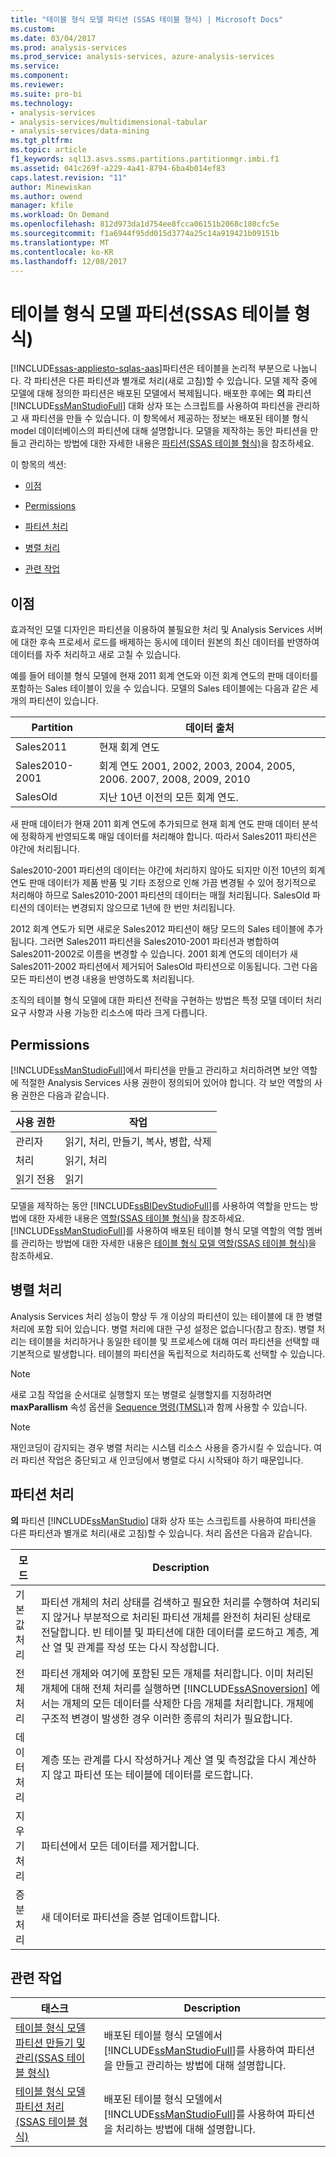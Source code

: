 ```yaml
---
title: "테이블 형식 모델 파티션 (SSAS 테이블 형식) | Microsoft Docs"
ms.custom: 
ms.date: 03/04/2017
ms.prod: analysis-services
ms.prod_service: analysis-services, azure-analysis-services
ms.service: 
ms.component: 
ms.reviewer: 
ms.suite: pro-bi
ms.technology:
- analysis-services
- analysis-services/multidimensional-tabular
- analysis-services/data-mining
ms.tgt_pltfrm: 
ms.topic: article
f1_keywords: sql13.asvs.ssms.partitions.partitionmgr.imbi.f1
ms.assetid: 041c269f-a229-4a41-8794-6ba4b014ef83
caps.latest.revision: "11"
author: Minewiskan
ms.author: owend
manager: kfile
ms.workload: On Demand
ms.openlocfilehash: 812d973da1d754ee8fcca06151b2068c180cfc5e
ms.sourcegitcommit: f1a6944f95dd015d3774a25c14a919421b09151b
ms.translationtype: MT
ms.contentlocale: ko-KR
ms.lasthandoff: 12/08/2017
---
```

# <a name="tabular-model-partitions-ssas-tabular"></a>테이블 형식 모델 파티션(SSAS 테이블 형식)
[!INCLUDE[ssas-appliesto-sqlas-aas](../../includes/ssas-appliesto-sqlas-aas.md)]파티션은 테이블을 논리적 부분으로 나눕니다. 각 파티션은 다른 파티션과 별개로 처리(새로 고침)할 수 있습니다. 모델 제작 중에 모델에 대해 정의한 파티션은 배포된 모델에서 복제됩니다. 배포한 후에는 **의** 파티션 [!INCLUDE[ssManStudioFull](../../includes/ssmanstudiofull-md.md)] 대화 상자 또는 스크립트를 사용하여 파티션을 관리하고 새 파티션을 만들 수 있습니다. 이 항목에서 제공하는 정보는 배포된 테이블 형식 model 데이터베이스의 파티션에 대해 설명합니다. 모델을 제작하는 동안 파티션을 만들고 관리하는 방법에 대한 자세한 내용은 [파티션&#40;SSAS 테이블 형식&#41;](../../analysis-services/tabular-models/partitions-ssas-tabular.md)을 참조하세요.  
  
 이 항목의 섹션:  
  
-   [이점](#bkmk_benefits)  
  
-   [Permissions](#bkmk_permissions)  
  
-   [파티션 처리](#bkmk_process_partitions)  
  
-   [병렬 처리](#bkmk_parallelProc)  
  
-   [관련 작업](#bkmk_related_tasks)  
  
##  <a name="bkmk_benefits"></a> 이점  
 효과적인 모델 디자인은 파티션을 이용하여 불필요한 처리 및 Analysis Services 서버에 대한 후속 프로세서 로드를 배제하는 동시에 데이터 원본의 최신 데이터를 반영하여 데이터를 자주 처리하고 새로 고칠 수 있습니다.  
  
 예를 들어 테이블 형식 모델에 현재 2011 회계 연도와 이전 회계 연도의 판매 데이터를 포함하는 Sales 테이블이 있을 수 있습니다. 모델의 Sales 테이블에는 다음과 같은 세 개의 파티션이 있습니다.  
  
|Partition|데이터 출처|  
|---------------|---------------|  
|Sales2011|현재 회계 연도|  
|Sales2010-2001|회계 연도 2001, 2002, 2003, 2004, 2005, 2006. 2007, 2008, 2009, 2010|  
|SalesOld|지난 10년 이전의 모든 회계 연도.|  
  
 새 판매 데이터가 현재 2011 회계 연도에 추가되므로 현재 회계 연도 판매 데이터 분석에 정확하게 반영되도록 매일 데이터를 처리해야 합니다. 따라서 Sales2011 파티션은 야간에 처리됩니다.  
  
 Sales2010-2001 파티션의 데이터는 야간에 처리하지 않아도 되지만 이전 10년의 회계 연도 판매 데이터가 제품 반품 및 기타 조정으로 인해 가끔 변경될 수 있어 정기적으로 처리해야 하므로 Sales2010-2001 파티션의 데이터는 매월 처리됩니다. SalesOld 파티션의 데이터는 변경되지 않으므로 1년에 한 번만 처리됩니다.  
  
 2012 회계 연도가 되면 새로운 Sales2012 파티션이 해당 모드의 Sales 테이블에 추가됩니다. 그러면 Sales2011 파티션을 Sales2010-2001 파티션과 병합하여 Sales2011-2002로 이름을 변경할 수 있습니다. 2001 회계 연도의 데이터가 새 Sales2011-2002 파티션에서 제거되어 SalesOld 파티션으로 이동됩니다. 그런 다음 모든 파티션이 변경 내용을 반영하도록 처리됩니다.  
  
 조직의 테이블 형식 모델에 대한 파티션 전략을 구현하는 방법은 특정 모델 데이터 처리 요구 사항과 사용 가능한 리소스에 따라 크게 다릅니다.  
  
##  <a name="bkmk_permissions"></a> Permissions  
 [!INCLUDE[ssManStudioFull](../../includes/ssmanstudiofull-md.md)]에서 파티션을 만들고 관리하고 처리하려면 보안 역할에 적절한 Analysis Services 사용 권한이 정의되어 있어야 합니다. 각 보안 역할의 사용 권한은 다음과 같습니다.  
  
|사용 권한|작업|  
|----------------|-------------|  
|관리자|읽기, 처리, 만들기, 복사, 병합, 삭제|  
|처리|읽기, 처리|  
|읽기 전용|읽기|  
  
 모델을 제작하는 동안 [!INCLUDE[ssBIDevStudioFull](../../includes/ssbidevstudiofull-md.md)]를 사용하여 역할을 만드는 방법에 대한 자세한 내용은 [역할&#40;SSAS 테이블 형식&#41;](../../analysis-services/tabular-models/roles-ssas-tabular.md)을 참조하세요. [!INCLUDE[ssManStudioFull](../../includes/ssmanstudiofull-md.md)]를 사용하여 배포된 테이블 형식 모델 역할의 역할 멤버를 관리하는 방법에 대한 자세한 내용은 [테이블 형식 모델 역할&#40;SSAS 테이블 형식&#41;](../../analysis-services/tabular-models/tabular-model-roles-ssas-tabular.md)을 참조하세요.  
  
##  <a name="bkmk_parallelProc"></a> 병렬 처리  
Analysis Services 처리 성능이 향상 두 개 이상의 파티션이 있는 테이블에 대 한 병렬 처리에 포함 되어 있습니다. 병렬 처리에 대한 구성 설정은 없습니다(참고 참조). 병렬 처리는 테이블을 처리하거나 동일한 테이블 및 프로세스에 대해 여러 파티션을 선택할 때 기본적으로 발생합니다. 테이블의 파티션을 독립적으로 처리하도록 선택할 수 있습니다.  
  
> [!NOTE]  
>  새로 고침 작업을 순서대로 실행할지 또는 병렬로 실행할지를 지정하려면 **maxParallism** 속성 옵션을 [Sequence 명령(TMSL)](../../analysis-services/tabular-models-scripting-language-commands/sequence-command-tmsl.md)과 함께 사용할 수 있습니다.

> [!NOTE]  
>  재인코딩이 감지되는 경우 병렬 처리는 시스템 리소스 사용을 증가시킬 수 있습니다. 여러 파티션 작업은 중단되고 새 인코딩에서 병렬로 다시 시작돼야 하기 때문입니다.  
  
##  <a name="bkmk_process_partitions"></a> 파티션 처리  
 **의** 파티션 [!INCLUDE[ssManStudio](../../includes/ssmanstudio-md.md)] 대화 상자 또는 스크립트를 사용하여 파티션을 다른 파티션과 별개로 처리(새로 고침)할 수 있습니다. 처리 옵션은 다음과 같습니다.  
  
|모드|Description|  
|----------|-----------------|  
|기본값 처리|파티션 개체의 처리 상태를 검색하고 필요한 처리를 수행하여 처리되지 않거나 부분적으로 처리된 파티션 개체를 완전히 처리된 상태로 전달합니다. 빈 테이블 및 파티션에 대한 데이터를 로드하고 계층, 계산 열 및 관계를 작성 또는 다시 작성합니다.|  
|전체 처리|파티션 개체와 여기에 포함된 모든 개체를 처리합니다. 이미 처리된 개체에 대해 전체 처리를 실행하면 [!INCLUDE[ssASnoversion](../../includes/ssasnoversion-md.md)] 에서는 개체의 모든 데이터를 삭제한 다음 개체를 처리합니다. 개체에 구조적 변경이 발생한 경우 이러한 종류의 처리가 필요합니다.|  
|데이터 처리|계층 또는 관계를 다시 작성하거나 계산 열 및 측정값을 다시 계산하지 않고 파티션 또는 테이블에 데이터를 로드합니다.|  
|지우기 처리|파티션에서 모든 데이터를 제거합니다.|  
|증분 처리|새 데이터로 파티션을 증분 업데이트합니다.|  
  
##  <a name="bkmk_related_tasks"></a> 관련 작업  
  
|태스크|Description|  
|----------|-----------------|  
|[테이블 형식 모델 파티션 만들기 및 관리&#40;SSAS 테이블 형식&#41;](../../analysis-services/tabular-models/create-and-manage-tabular-model-partitions-ssas-tabular.md)|배포된 테이블 형식 모델에서 [!INCLUDE[ssManStudioFull](../../includes/ssmanstudiofull-md.md)]를 사용하여 파티션을 만들고 관리하는 방법에 대해 설명합니다.|  
|[테이블 형식 모델 파티션 처리&#40;SSAS 테이블 형식&#41;](../../analysis-services/tabular-models/process-tabular-model-partitions-ssas-tabular.md)|배포된 테이블 형식 모델에서 [!INCLUDE[ssManStudioFull](../../includes/ssmanstudiofull-md.md)]를 사용하여 파티션을 처리하는 방법에 대해 설명합니다.|  
  
  
